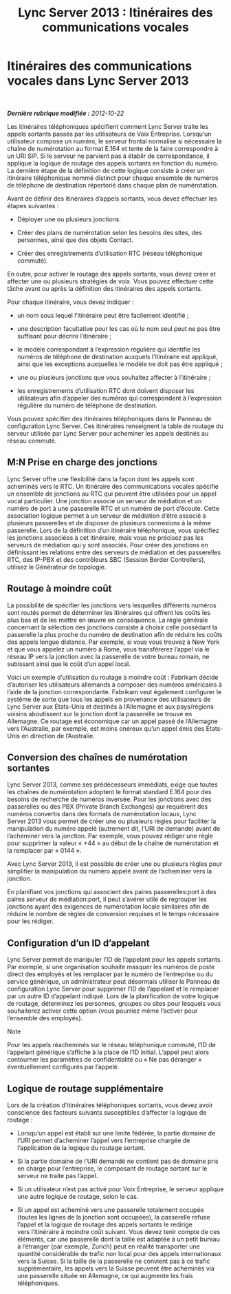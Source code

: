 ﻿---
title: 'Lync Server 2013 : Itinéraires des communications vocales'
TOCTitle: Itinéraires des communications vocales
ms:assetid: a2ddf327-2ec4-407b-af0f-276f2b13eefd
ms:mtpsurl: https://technet.microsoft.com/fr-fr/library/Gg412757(v=OCS.15)
ms:contentKeyID: 49298379
ms.date: 05/20/2016
mtps_version: v=OCS.15
ms.translationtype: HT
---

# Itinéraires des communications vocales dans Lync Server 2013

 

_**Dernière rubrique modifiée :** 2012-10-22_

Les itinéraires téléphoniques spécifient comment Lync Server traite les appels sortants passés par les utilisateurs de Voix Entreprise. Lorsqu’un utilisateur compose un numéro, le serveur frontal normalise si nécessaire la chaîne de numérotation au format E.164 et tente de la faire correspondre à un URI SIP. Si le serveur ne parvient pas à établir de correspondance, il applique la logique de routage des appels sortants en fonction du numéro. La dernière étape de la définition de cette logique consiste à créer un itinéraire téléphonique nommé distinct pour chaque ensemble de numéros de téléphone de destination répertorié dans chaque plan de numérotation.

Avant de définir des itinéraires d’appels sortants, vous devez effectuer les étapes suivantes :

  - Déployer une ou plusieurs jonctions.

  - Créer des plans de numérotation selon les besoins des sites, des personnes, ainsi que des objets Contact.

  - Créer des enregistrements d’utilisation RTC (réseau téléphonique commuté).

En outre, pour activer le routage des appels sortants, vous devez créer et affecter une ou plusieurs stratégies de voix. Vous pouvez effectuer cette tâche avant ou après la définition des itinéraires des appels sortants.

Pour chaque itinéraire, vous devez indiquer :

  - un nom sous lequel l’itinéraire peut être facilement identifié ;

  - une description facultative pour les cas où le nom seul peut ne pas être suffisant pour décrire l’itinéraire ;

  - le modèle correspondant à l’expression régulière qui identifie les numéros de téléphone de destination auxquels l’itinéraire est appliqué, ainsi que les exceptions auxquelles le modèle ne doit pas être appliqué ;

  - une ou plusieurs jonctions que vous souhaitez affecter à l’itinéraire ;

  - les enregistrements d’utilisation RTC dont doivent disposer les utilisateurs afin d’appeler des numéros qui correspondent à l’expression régulière du numéro de téléphone de destination.

Vous pouvez spécifier des itinéraires téléphoniques dans le Panneau de configuration Lync Server. Ces itinéraires renseignent la table de routage du serveur utilisée par Lync Server pour acheminer les appels destinés au réseau commuté.

## M:N Prise en charge des jonctions

Lync Server offre une flexibilité dans la façon dont les appels sont acheminés vers le RTC. Un itinéraire des communications vocales spécifie un ensemble de jonctions au RTC qui peuvent être utilisées pour un appel vocal particulier. Une jonction associe un serveur de médiation et un numéro de port à une passerelle RTC et un numéro de port d’écoute. Cette association logique permet à un serveur de médiation d’être associé à plusieurs passerelles et de disposer de plusieurs connexions à la même passerelle. Lors de la définition d’un itinéraire téléphonique, vous spécifiez les jonctions associées à cet itinéraire, mais vous ne précisez pas les serveurs de médiation qui y sont associés. Pour créer des jonctions en définissant les relations entre des serveurs de médiation et des passerelles RTC, des IP-PBX et des contrôleurs SBC (Session Border Controllers), utilisez le Générateur de topologie.

## Routage à moindre coût

La possibilité de spécifier les jonctions vers lesquelles différents numéros sont routés permet de déterminer les itinéraires qui offrent les coûts les plus bas et de les mettre en œuvre en conséquence. La règle générale concernant la sélection des jonctions consiste à choisir celle possédant la passerelle la plus proche du numéro de destination afin de réduire les coûts des appels longue distance. Par exemple, si vous vous trouvez à New York et que vous appelez un numéro à Rome, vous transférerez l’appel via le réseau IP vers la jonction avec la passerelle de votre bureau romain, ne subissant ainsi que le coût d’un appel local.

Voici un exemple d’utilisation du routage à moindre coût : Fabrikam décide d’autoriser les utilisateurs allemands à composer des numéros américains à l’aide de la jonction correspondante. Fabrikam veut également configurer le système de sorte que tous les appels en provenance des utilisateurs de Lync Server aux États-Unis et destinés à l’Allemagne et aux pays/régions voisins aboutissent sur la jonction dont la passerelle se trouve en Allemagne. Ce routage est économique car un appel passé de l’Allemagne vers l’Australie, par exemple, est moins onéreux qu’un appel émis des États-Unis en direction de l’Australie.

## Conversion des chaînes de numérotation sortantes

Lync Server 2013, comme ses prédécesseurs immédiats, exige que toutes les chaînes de numérotation adoptent le format standard E.164 pour des besoins de recherche de numéros inversée. Pour les jonctions avec des passerelles ou des PBX (Private Branch Exchanges) qui requièrent des numéros convertis dans des formats de numérotation locaux, Lync Server 2013 vous permet de créer une ou plusieurs règles pour faciliter la manipulation du numéro appelé (autrement dit, l’URI de demande) avant de l’acheminer vers la jonction. Par exemple, vous pouvez rédiger une règle pour supprimer la valeur « +44 » au début de la chaîne de numérotation et la remplacer par « 0144 ».

Avec Lync Server 2013, il est possible de créer une ou plusieurs règles pour simplifier la manipulation du numéro appelé avant de l’acheminer vers la jonction.

En planifiant vos jonctions qui associent des paires passerelles:port à des paires serveur de médiation:port, il peut s’avérer utile de regrouper les jonctions ayant des exigences de numérotation locale similaires afin de réduire le nombre de règles de conversion requises et le temps nécessaire pour les rédiger.

## Configuration d’un ID d’appelant

Lync Server permet de manipuler l’ID de l’appelant pour les appels sortants. Par exemple, si une organisation souhaite masquer les numéros de poste direct des employés et les remplacer par le numéro de l’entreprise ou du service générique, un administrateur peut désormais utiliser le Panneau de configuration Lync Server pour supprimer l’ID de l’appelant et le remplacer par un autre ID d’appelant indiqué. Lors de la planification de votre logique de routage, déterminez les personnes, groupes ou sites pour lesquels vous souhaiterez activer cette option (vous pourriez même l’activer pour l’ensemble des employés).

> [!NOTE]  
> Pour les appels réacheminés sur le réseau téléphonique commuté, l’ID de l’appelant générique s’affiche à la place de l’ID initial. L’appel peut alors contourner les paramètres de confidentialité ou « Ne pas déranger » éventuellement configurés par l’appelé.

## Logique de routage supplémentaire

Lors de la création d’itinéraires téléphoniques sortants, vous devez avoir conscience des facteurs suivants susceptibles d’affecter la logique de routage :

  - Lorsqu’un appel est établi sur une limite fédérée, la partie domaine de l’URI permet d’acheminer l’appel vers l’entreprise chargée de l’application de la logique du routage sortant.

  - Si la partie domaine de l’URI demandé ne contient pas de domaine pris en charge pour l’entreprise, le composant de routage sortant sur le serveur ne traite pas l’appel.

  - Si un utilisateur n’est pas activé pour Voix Entreprise, le serveur applique une autre logique de routage, selon le cas.

  - Si un appel est acheminé vers une passerelle totalement occupée (toutes les lignes de la jonction sont occupées), la passerelle refuse l’appel et la logique de routage des appels sortants le redirige vers l’itinéraire à moindre coût suivant. Vous devez tenir compte de ces éléments, car une passerelle dont la taille est adaptée à un petit bureau à l’étranger (par exemple, Zurich) peut en réalité transporter une quantité considérable de trafic non local pour des appels internationaux vers la Suisse. Si la taille de la passerelle ne convient pas à ce trafic supplémentaire, les appels vers la Suisse peuvent être acheminés via une passerelle située en Allemagne, ce qui augmente les frais téléphoniques.

